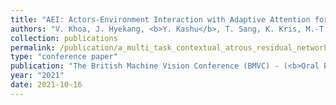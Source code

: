 ```yaml
---
title: "AEI: Actors-Environment Interaction with Adaptive Attention for Temporal Action Proposals Generation"
authors: "V. Khoa, J. Hyekang, <b>Y. Kashu</b>, T. Sang, K. Kris, M.-T. Tran, N. Le"
collection: publications
permalink: /publication/a_multi_task_contextual_atrous_residual_networkfor_brain_tumor_detection_and_segmentation
type: "conference paper"
publication: "The British Machine Vision Conference (BMVC) - (<b>Oral Presentation</b>)"
year: "2021"
date: 2021-10-16
---
```

